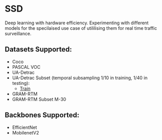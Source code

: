 # SSD
Deep learning with hardware efficiency. Experimenting with different models for the specilaised use case of utililising them for real time traffic surveillance. 

## Datasets Supported:
* Coco
* PASCAL VOC
* UA-Detrac
* UA-Detrac Subset (temporal subsampling 1/10 in training, 1/40 in testing):
  - [Train](https://drive.google.com/open?id=18yNRIxRzhdMG14IjkFRyRgIu9i48iTGS)
* GRAM-RTM
* GRAM-RTM Subset M-30

## Backbones Supported:
* EfficientNet
* MobilenetV2

